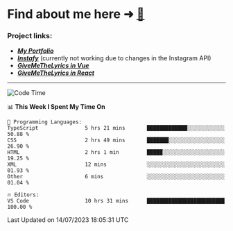 # Find about me here ➜ [🧑](https://pauabella.dev)

### Project links:
- ***[My Portfolio](https://pauabella.dev)***
- ***[Instafy](https://instafy.me)*** (currently not working due to changes in the Instagram API)
- ***[GiveMeTheLyrics in Vue](https://lyrics.pauabella.dev)***
- ***[GiveMeTheLyrics in React](https://pauabella.dev/GiveMeTheLyrics)***

---
<!--START_SECTION:waka-->
![Code Time](http://img.shields.io/badge/Code%20Time-2%2C310%20hrs%203%20mins-blue)

📊 **This Week I Spent My Time On** 

```text
💬 Programming Languages: 
TypeScript               5 hrs 21 mins       █████████████░░░░░░░░░░░░   50.88 % 
CSS                      2 hrs 49 mins       ███████░░░░░░░░░░░░░░░░░░   26.90 % 
HTML                     2 hrs 1 min         █████░░░░░░░░░░░░░░░░░░░░   19.25 % 
XML                      12 mins             ░░░░░░░░░░░░░░░░░░░░░░░░░   01.93 % 
Other                    6 mins              ░░░░░░░░░░░░░░░░░░░░░░░░░   01.04 % 

🔥 Editors: 
VS Code                  10 hrs 31 mins      █████████████████████████   100.00 % 
```


 Last Updated on 14/07/2023 18:05:31 UTC
<!--END_SECTION:waka-->
